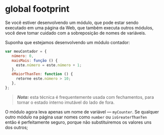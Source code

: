 # global footprint

Se você estiver desenvolvendo um módulo, que pode estar sendo executado em uma página da Web, que também executa outros módulos, você deve tomar cuidado com a sobreposição de nomes de variáveis.

Suponha que estejamos desenvolvendo um módulo contador:

```js
var meuContador = {
   número: 0,
   maisMais: função () {
     este.número = este.número + 1;
   },
   éMaiorThanTen: function () {
     retorne este.número > 10;
   },
};
```

> **_Nota:_** esta técnica é frequentemente usada com fechamentos, para tornar o estado interno imutável do lado de fora.

O módulo agora leva apenas um nome de variável — `myCounter`. Se qualquer outro módulo na página usar nomes como `number` ou `isGreaterThanTen` então é perfeitamente seguro, porque não substituiremos os valores uns dos outros;